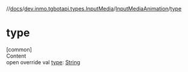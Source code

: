 //[docs](../../../index.md)/[dev.inmo.tgbotapi.types.InputMedia](../index.md)/[InputMediaAnimation](index.md)/[type](type.md)



# type  
[common]  
Content  
open override val [type](type.md): [String](https://kotlinlang.org/api/latest/jvm/stdlib/kotlin/-string/index.html)  



